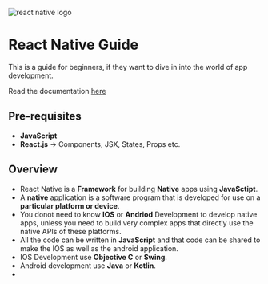 ![react native logo](https://miro.medium.com/max/1000/1*ub1DguhAtkCLvhUGuVGr6w.png)
# React Native Guide
This is a guide for beginners, if they want to dive in into the world of app development.

Read the documentation [here](https://reactnative.dev/docs/getting-started)


## Pre-requisites
- **JavaScript**
- **React.js** -> Components, JSX, States, Props etc.

## Overview
- React Native is a **Framework** for building **Native** apps using **JavaSctipt**.
- A **native** application is a software program that is developed for use on a **particular platform or device**.
- You donot need to know **IOS** or **Andriod** Development to develop native apps, unless you need to build very complex apps that directly use the native APIs of these platforms.
- All the code can be written in **JavaScript** and that code can be shared to make the IOS as well as the android application.
- IOS Development use **Objective C** or **Swing**.
- Android development use **Java** or **Kotlin**.
- 